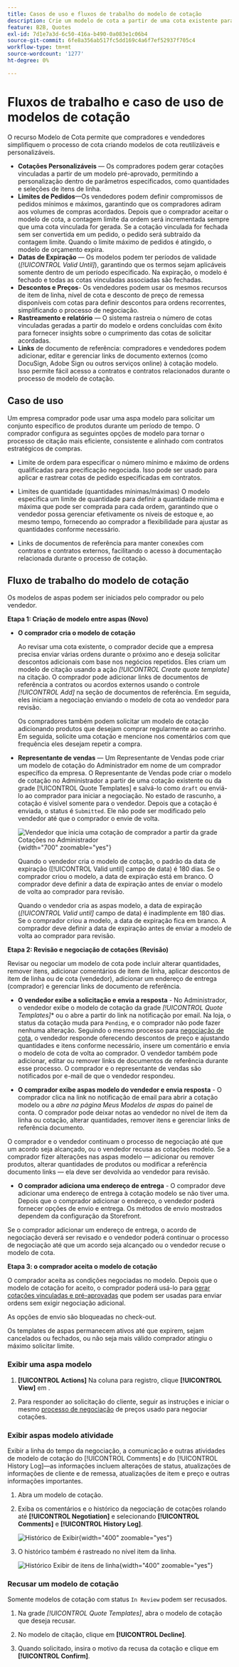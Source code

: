 ```yaml
---
title: Casos de uso e fluxos de trabalho do modelo de cotação
description: Crie um modelo de cota a partir de uma cota existente para simplificar a negociação de cota para ordens repetitivas.
feature: B2B, Quotes
exl-id: 7d1e7a3d-6c50-416a-b490-0a083e1c06b4
source-git-commit: 6fe8a356ab517fc5dd169c4a6f7ef52937f705c4
workflow-type: tm+mt
source-wordcount: '1277'
ht-degree: 0%

---
```


# Fluxos de trabalho e caso de uso de modelos de cotação

O recurso Modelo de Cota permite que compradores e vendedores simplifiquem o processo de cota criando modelos de cota reutilizáveis e personalizáveis.

- **Cotações Personalizáveis** — Os compradores podem gerar cotações vinculadas a partir de um modelo pré-aprovado, permitindo a personalização dentro de parâmetros especificados, como quantidades e seleções de itens de linha.
- **Limites de Pedidos**—Os vendedores podem definir compromissos de pedidos mínimos e máximos, garantindo que os compradores adiram aos volumes de compras acordados. Depois que o comprador aceitar o modelo de cota, a contagem limite da ordem será incrementada sempre que uma cota vinculada for gerada. Se a cotação vinculada for fechada sem ser convertida em um pedido, o pedido será subtraído da contagem limite. Quando o limite máximo de pedidos é atingido, o modelo de orçamento expira.
- **Datas de Expiração** — Os modelos podem ter períodos de validade (*[!UICONTROL Valid Until]*), garantindo que os termos sejam aplicáveis somente dentro de um período especificado. Na expiração, o modelo é fechado e todas as cotas vinculadas associadas são fechadas.
- **Descontos e Preços**- Os vendedores podem usar os mesmos recursos de item de linha, nível de cota e desconto de preço de remessa disponíveis com cotas para definir descontos para ordens recorrentes, simplificando o processo de negociação.
- **Rastreamento e relatório** — O sistema rastreia o número de cotas vinculadas geradas a partir do modelo e ordens concluídas com êxito para fornecer insights sobre o cumprimento das cotas de solicitar acordadas.
- **Links** de documento de referência: compradores e vendedores podem adicionar, editar e gerenciar links de documento externos (como DocuSign, Adobe Sign ou outros serviços online) à cotação modelo. Isso permite fácil acesso a contratos e contratos relacionados durante o processo de modelo de cotação.

## Caso de uso

Um empresa comprador pode usar uma aspa modelo para solicitar um conjunto específico de produtos durante um período de tempo. O comprador configura as seguintes opções de modelo para tornar o processo de citação mais eficiente, consistente e alinhado com contratos estratégicos de compras.

- Limite de ordem para especificar o número mínimo e máximo de ordens qualificadas para precificação negociada. Isso pode ser usado para aplicar e rastrear cotas de pedido especificadas em contratos.

- Limites de quantidade (quantidades mínimas/máximas) O modelo especifica um limite de quantidade para definir a quantidade mínima e máxima que pode ser comprada para cada ordem, garantindo que o vendedor possa gerenciar efetivamente os níveis de estoque e, ao mesmo tempo, fornecendo ao comprador a flexibilidade para ajustar as quantidades conforme necessário.

- Links de documentos de referência para manter conexões com contratos e contratos externos, facilitando o acesso à documentação relacionada durante o processo de cotação.

## Fluxo de trabalho do modelo de cotação

Os modelos de aspas podem ser iniciados pelo comprador ou pelo vendedor.

**Etapa 1: Criação de modelo entre aspas (Novo)**

- **O comprador cria o modelo de cotação**

  Ao revisar uma cota existente, o comprador decide que a empresa precisa enviar várias ordens durante o próximo ano e deseja solicitar descontos adicionais com base nos negócios repetidos. Eles criam um modelo de citação usando a ação *[!UICONTROL Create quote template]* na citação. O comprador pode adicionar links de documentos de referência a contratos ou acordos externos usando o controle *[!UICONTROL Add]* na seção de documentos de referência. Em seguida, eles iniciam a negociação enviando o modelo de cota ao vendedor para revisão.

  Os compradores também podem solicitar um modelo de cotação adicionando produtos que desejam comprar regularmente ao carrinho. Em seguida, solicite uma cotação e mencione nos comentários com que frequência eles desejam repetir a compra.

- **Representante de vendas** — Um Representante de Vendas pode criar um modelo de cotação do Administrador em nome de um comprador específico da empresa. O Representante de Vendas pode criar o modelo de cotação no Administrador a partir de uma cotação existente ou da grade [!UICONTROL Quote Templates] e salvá-lo como `draft` ou enviá-lo ao comprador para iniciar a negociação. No estado de rascunho, a cotação é visível somente para o vendedor. Depois que a cotação é enviada, o status é `Submitted`. Ele não pode ser modificado pelo vendedor até que o comprador o envie de volta.

  ![Vendedor que inicia uma cotação de comprador a partir da grade Cotações no Administrador](./assets/quote-template-create-from-grid.png){width="700" zoomable="yes"}

  Quando o vendedor cria o modelo de cotação, o padrão da data de expiração ([!UICONTROL Valid until] campo de data) é 180 dias. Se o comprador criou o modelo, a data de expiração está em branco.  O comprador deve definir a data de expiração antes de enviar o modelo de volta ao comprador para revisão.

  Quando o vendedor cria as aspas modelo, a data de expiração (*[!UICONTROL Valid until]* campo de data) é inadimplente em 180 dias. Se o comprador criou a modelo, a data de expiração fica em branco.  A comprador deve definir a data de expiração antes de enviar a modelo de volta ao comprador para revisão.

**Etapa 2: Revisão e negociação de cotações (Revisão)**

Revisar ou negociar um modelo de cota pode incluir alterar quantidades, remover itens, adicionar comentários de item de linha, aplicar descontos de item de linha ou de cota (vendedor), adicionar um endereço de entrega (comprador) e gerenciar links de documento de referência.

- **O vendedor exibe a solicitação e envia a resposta** - No Administrador, o vendedor exibe o modelo de cotação da grade *[!UICONTROL Quote Templates]** ou o abre a partir do link na notificação por email. Na loja, o status da cotação muda para `Pending`, e o comprador não pode fazer nenhuma alteração. Seguindo o mesmo processo para [negociação de cota](quote-price-negotiation.md), o vendedor responde oferecendo descontos de preço e ajustando quantidades e itens conforme necessário, insere um comentário e envia o modelo de cota de volta ao comprador. O vendedor também pode adicionar, editar ou remover links de documentos de referência durante esse processo. O comprador e o representante de vendas são notificados por e-mail de que o vendedor respondeu.

- **O comprador exibe aspas modelo do vendedor e envia resposta** - O comprador clica na link no notificação de email para abrir a cotação modelo ou a _abre na página Meus Modelos de aspas_ do painel de conta. O comprador pode deixar notas ao vendedor no nível de item da linha ou cotação, alterar quantidades, remover itens e gerenciar links de referência documento.

O comprador e o vendedor continuam o processo de negociação até que um acordo seja alcançado, ou o vendedor recusa as cotações modelo. Se a comprador fizer alterações nas aspas modelo — adicionar ou remover produtos, alterar quantidades de produtos ou modificar a referência documento links — ela deve ser devolvida ao vendedor para revisão.

- **O comprador adiciona uma endereço de entrega** - O comprador deve adicionar uma endereço de entrega à cotação modelo se não tiver uma. Depois que o comprador adicionar o endereço, o vendedor poderá fornecer opções de envio e entrega. Os métodos de envio mostrados dependem da configuração da Storefront.

Se o comprador adicionar um endereço de entrega, o acordo de negociação deverá ser revisado e o vendedor poderá continuar o processo de negociação até que um acordo seja alcançado ou o vendedor recuse o modelo de cota.

**Etapa 3: o comprador aceita o modelo de cotação**

O comprador aceita as condições negociadas no modelo. Depois que o modelo de cotação for aceito, o comprador poderá usá-lo para [gerar cotações vinculadas e pré-aprovadas](account-dashboard-my-quote-templates.md#generate-a-linked-quote) que podem ser usadas para enviar ordens sem exigir negociação adicional.

As opções de envio são bloqueadas no check-out.

Os templates de aspas permanecem ativos até que expirem, sejam cancelados ou fechados, ou não seja mais válido comprador atingiu o máximo solicitar limite.

### Exibir uma aspa modelo

1. **[!UICONTROL Actions]** Na coluna para registro, clique **[!UICONTROL View]** em .

1. Para responder ao solicitação do cliente, seguir as instruções e iniciar o mesmo [processo de negociação](quote-price-negotiation.md) de preços usado para negociar cotações.

### Exibir aspas modelo atividade

Exibir a linha do tempo da negociação, a comunicação e outras atividades de modelo de cotação do [!UICONTROL Comments] e do [!UICONTROL History Log]—as informações incluem alterações de status, atualizações de informações de cliente e de remessa, atualizações de item e preço e outras informações importantes.

1. Abra um modelo de cotação.

1. Exiba os comentários e o histórico da negociação de cotações rolando até **[!UICONTROL Negotiation]** e selecionando **[!UICONTROL Comments]** e **[!UICONTROL History Log]**.

   ![Histórico de Exibir](./assets/quote-view-history.png){width="400" zoomable="yes"}

1. O histórico também é rastreado no nível item da linha.

   ![Histórico Exibir de itens de linha](./assets/quote-view-line-item-history.png){width="400" zoomable="yes"}

### Recusar um modelo de cotação

Somente modelos de cotação com status `In Review` podem ser recusados.

1. Na grade *[!UICONTROL Quote Templates]*, abra o modelo de cotação que deseja recusar.

1. No modelo de citação, clique em **[!UICONTROL Decline]**.

1. Quando solicitado, insira o motivo da recusa da cotação e clique em **[!UICONTROL Confirm]**.
